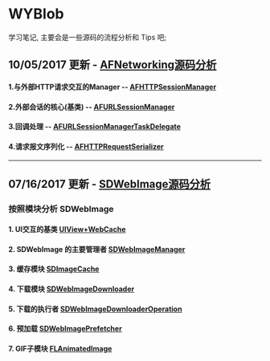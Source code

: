 # WYBlob
学习笔记, 主要会是一些源码的流程分析和 Tips 吧;
## 10/05/2017 更新 - [AFNetworking源码分析](https://github.com/wyanassert/WYBlob/blob/master/doc/AFNetworking/AFNetworking.md)
#### 1.与外部HTTP请求交互的Manager -- [AFHTTPSessionManager](https://github.com/wyanassert/WYBlob/blob/master/doc/AFNetworking/AFNetworking.md#与外部http请求交互的manager--afhttpsessionmanager)
#### 2.外部会话的核心(基类) -- [AFURLSessionManager](https://github.com/wyanassert/WYBlob/blob/master/doc/AFNetworking/AFNetworking.md#外部会话的核心基类----afurlsessionmanager-1)
#### 3.回调处理 -- [AFURLSessionManagerTaskDelegate](https://github.com/wyanassert/WYBlob/blob/master/doc/AFNetworking/AFNetworking.md#回调处理----afurlsessionmanagertaskdelegate-1)
#### 4.请求报文序列化 -- [AFHTTPRequestSerializer](https://github.com/wyanassert/WYBlob/blob/master/doc/AFNetworking/AFNetworking.md#请求报文序列化----afhttprequestserializer-1)


___
## 07/16/2017 更新 - [SDWebImage源码分析](https://github.com/wyanassert/WYBlob/blob/master/doc/SDWebImage/Analyze.md)

### 按照模块分析 SDWebImage
#### 1. UI交互的基类 [UIView+WebCache](https://github.com/wyanassert/WYBlob/blob/master/doc/SDWebImage/Analyze.md#uikit-交互1----uiviewwebcache)
#### 2. SDWebImage 的主要管理者 [SDWebImageManager](https://github.com/wyanassert/WYBlob/blob/master/doc/SDWebImage/Analyze.md#sdwebimage幕后管理者----sdwebimagemanager)
#### 3. 缓存模块 [SDImageCache](https://github.com/wyanassert/WYBlob/blob/master/doc/SDWebImage/Analyze.md#sdwebimage缓存模块----sdimagecache)
#### 4. 下载模块 [SDWebImageDownloader](https://github.com/wyanassert/WYBlob/blob/master/doc/SDWebImage/Analyze.md#sdwebimage下载模块----sdwebimagedownloader)
#### 5. 下载的执行者 [SDWebImageDownloaderOperation](https://github.com/wyanassert/WYBlob/blob/master/doc/SDWebImage/Analyze.md#sdwebimage下载的执行者----sdwebimagedownloaderoperation)
#### 6. 预加载 [SDWebImagePrefetcher](https://github.com/wyanassert/WYBlob/blob/master/doc/SDWebImage/Analyze.md#sdwebimage-预加载----sdwebimageprefetcher)
#### 7. GIF子模块 [FLAnimatedImage](https://github.com/wyanassert/WYBlob/blob/master/doc/SDWebImage/Analyze.md#sdwebimage-子模块-gif-----flanimatedimage)
